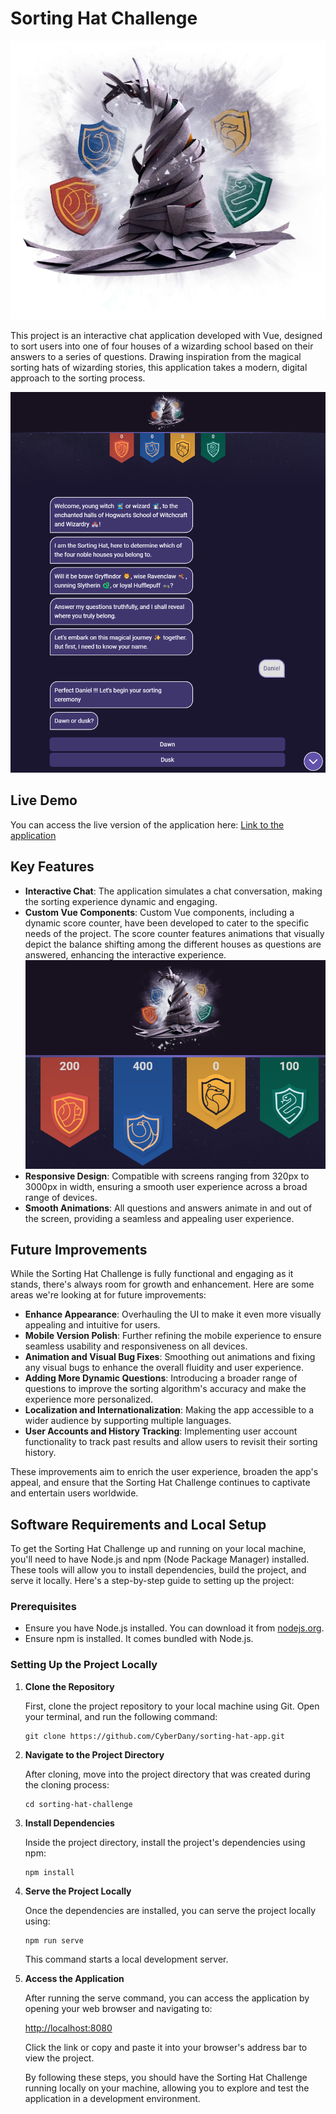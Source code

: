 # Sorting Hat Challenge

![Sorting Hat Challenge](src/assets/logo-alt.png)

This project is an interactive chat application developed with Vue, designed to sort users into one of four houses of a wizarding school based on their answers to a series of questions. Drawing inspiration from the magical sorting hats of wizarding stories, this application takes a modern, digital approach to the sorting process.

![Screenshot](screenshots/SortingHat.png)

## Live Demo

You can access the live version of the application here: [Link to the application](https://candid-torrone-ff19ed.netlify.app/)

## Key Features

- **Interactive Chat**: The application simulates a chat conversation, making the sorting experience dynamic and engaging.
- **Custom Vue Components**: Custom Vue components, including a dynamic score counter, have been developed to cater to the specific needs of the project. The score counter features animations that visually depict the balance shifting among the different houses as questions are answered, enhancing the interactive experience.
![Screenshot](screenshots/DynamicScore.png)
- **Responsive Design**: Compatible with screens ranging from 320px to 3000px in width, ensuring a smooth user experience across a broad range of devices.
- **Smooth Animations**: All questions and answers animate in and out of the screen, providing a seamless and appealing user experience.


## Future Improvements

While the Sorting Hat Challenge is fully functional and engaging as it stands, there's always room for growth and enhancement. Here are some areas we're looking at for future improvements:

- **Enhance Appearance**: Overhauling the UI to make it even more visually appealing and intuitive for users.
- **Mobile Version Polish**: Further refining the mobile experience to ensure seamless usability and responsiveness on all devices.
- **Animation and Visual Bug Fixes**: Smoothing out animations and fixing any visual bugs to enhance the overall fluidity and user experience.
- **Adding More Dynamic Questions**: Introducing a broader range of questions to improve the sorting algorithm's accuracy and make the experience more personalized.
- **Localization and Internationalization**: Making the app accessible to a wider audience by supporting multiple languages.
- **User Accounts and History Tracking**: Implementing user account functionality to track past results and allow users to revisit their sorting history.

These improvements aim to enrich the user experience, broaden the app's appeal, and ensure that the Sorting Hat Challenge continues to captivate and entertain users worldwide.


## Software Requirements and Local Setup

To get the Sorting Hat Challenge up and running on your local machine, you'll need to have Node.js and npm (Node Package Manager) installed. These tools will allow you to install dependencies, build the project, and serve it locally. Here's a step-by-step guide to setting up the project:

### Prerequisites

- Ensure you have Node.js installed. You can download it from [nodejs.org](https://nodejs.org/).
- Ensure npm is installed. It comes bundled with Node.js.

### Setting Up the Project Locally

1. **Clone the Repository**

   First, clone the project repository to your local machine using Git. Open your terminal, and run the following command:

    <pre><code>git clone https://github.com/CyberDany/sorting-hat-app.git</code></pre>


2. **Navigate to the Project Directory**

    After cloning, move into the project directory that was created during the cloning process:

    <pre><code>cd sorting-hat-challenge</code></pre>

3. **Install Dependencies**

    Inside the project directory, install the project's dependencies using npm:

    <pre><code>npm install</code></pre>

4. **Serve the Project Locally**

    Once the dependencies are installed, you can serve the project locally using:

    <pre><code>npm run serve</code></pre>

    This command starts a local development server.

5. **Access the Application**

    After running the serve command, you can access the application by opening your web browser and navigating to:

    [http://localhost:8080](http://localhost:8080)

    Click the link or copy and paste it into your browser's address bar to view the project.

    By following these steps, you should have the Sorting Hat Challenge running locally on your machine, allowing you to explore and test the application in a development environment.



